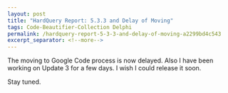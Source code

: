 ```yaml
---
layout: post
title: "HardQuery Report: 5.3.3 and Delay of Moving"
tags: Code-Beautifier-Collection Delphi
permalink: /hardquery-report-5-3-3-and-delay-of-moving-a2299bd4c543
excerpt_separator: <!--more-->
---
```

The moving to Google Code process is now delayed. Also I have been working on Update 3 for a few days. I wish I could release it soon.

Stay tuned.
<!--more-->